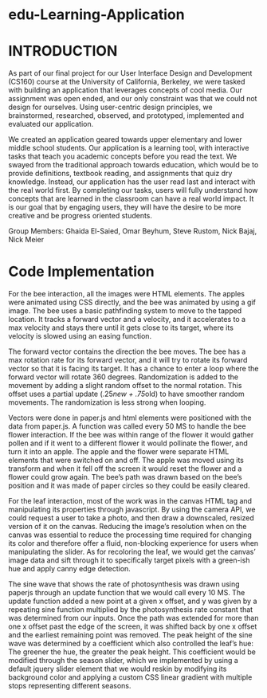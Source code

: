 # edu-Learning-Application

# INTRODUCTION

As part of our final project for our User Interface Design and Development (CS160) course at the University of California, Berkeley, we were tasked with building an application that leverages concepts of cool media. Our assignment was open ended, and our only constraint was that we could not design for ourselves. Using user-centric design principles, we brainstormed, researched, observed, and prototyped, implemented and evaluated our application.

We created an application geared towards upper elementary and lower middle school students. Our application is a learning tool, with interactive tasks that teach you academic concepts before you read the text. We swayed from the traditional approach towards education, which would be to provide definitions, textbook reading, and assignments that quiz dry knowledge. Instead, our application has the user read last and interact with the real world first. By completing our tasks, users will fully understand how concepts that are learned in the classroom can have a real world impact. It is our goal that by engaging users, they will have the desire to be more creative and be progress oriented students.

Group Members: Ghaida El-Saied, Omar Beyhum, Steve Rustom, Nick Bajaj, Nick Meier

# Code Implementation

For the bee interaction, all the images were HTML elements. The apples were animated using CSS directly, and the bee was animated by using a gif image. The bee uses a basic pathfinding system to move to the tapped location. It tracks a forward vector and a velocity, and it accelerates to a max velocity and stays there until it gets close to its target, where its velocity is slowed using an easing function.

The forward vector contains the direction the bee moves. The bee has a max rotation rate for its forward vector, and it will try to rotate its forward vector so that it is facing its target. It has a chance to enter a loop where the forward vector will rotate 360 degrees. Randomization is added to the movement by adding a slight random offset to the normal rotation. This offset uses a partial update (.25*new + .75*old) to have smoother random movements. The randomization is less strong when looping.

Vectors were done in paper.js and html elements were positioned with the data from paper.js. A function was called every 50 MS to handle the bee flower interaction. If the bee was within range of the flower it would gather pollen and if it went to a different flower it would pollinate the flower, and turn it into an apple. The apple and the flower were separate HTML elements that were switched on and off. The apple was moved using its transform and when it fell off the screen it would reset the flower and a flower could grow again.
The bee’s path was drawn based on the bee’s position and it was made of paper circles so they could be easily cleared.

For the leaf interaction, most of the work was in the canvas HTML tag and manipulating its properties through javascript. By using the camera API, we could request a user to take a photo, and then draw a downscaled, resized version of it on the canvas. Reducing the image’s resolution when on the canvas was essential to reduce the processing time required for changing its color and therefore offer a fluid, non-blocking experience for users when manipulating the slider. As for recoloring the leaf, we would get the canvas’ image data and sift through it to specifically target pixels with a green-ish hue and apply canny edge detection.

The sine wave that shows the rate of photosynthesis was drawn using paperjs through an update function that we would call every 10 MS. The update function added a new point at a given x offset, and y was given by a repeating sine function multiplied by the photosynthesis rate constant that was determined from our inputs. Once the path was extended for more than one x offset past the edge of the screen, it was shifted back by one x offset and the earliest remaining point was removed. The peak height of the sine wave was determined by a coefficient which also controlled the leaf’s hue: The greener the hue, the greater the peak height. This coefficient would be modified through the season slider, which we implemented by using a default jquery slider element that we would reskin by modifying its background color and applying a custom CSS linear gradient with multiple stops representing different seasons.
